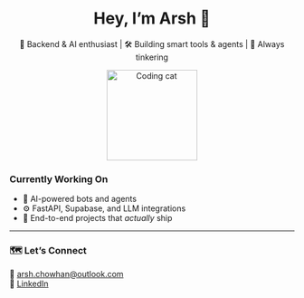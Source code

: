 <h1 align="center">Hey, I’m Arsh 👋</h1>


<p align="center">
  🧠 Backend & AI enthusiast | 🛠️ Building smart tools & agents | 🧪 Always tinkering
</p>

<p align="center">
  <img src="https://media.giphy.com/media/JIX9t2j0ZTN9S/giphy-downsized.gif" alt="Coding cat" height="160" />
</p>

### Currently Working On

- 🤖 AI-powered bots and agents  
- ⚙️ FastAPI, Supabase, and LLM integrations  
- 🔁 End-to-end projects that *actually* ship  

---

### 🗺️ Let’s Connect  
📧 arsh.chowhan@outlook.com  
🔗 [LinkedIn](https://linkedin.com/in/arsh-zakee-chowhan)

